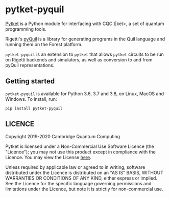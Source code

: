 # pytket-pyquil

[Pytket](https://cqcl.github.io/pytket) is a Python module for interfacing
with CQC t|ket>, a set of quantum programming tools.

Rigetti's [pyQuil](http://rigetti.com/forest) is a library for generating
programs in the Quil language and running them on the Forest platform.

`pytket-pyquil` is an extension to `pytket` that allows `pytket` circuits to be
run on Rigetti backends and simulators, as well as conversion to and from pyQuil
representations.

## Getting started

`pytket-pyquil` is available for Python 3.6, 3.7 and 3.8, on Linux, MacOS and Windows. To
install, run:

```pip install pytket-pyquil```

## LICENCE

Copyright 2019-2020 Cambridge Quantum Computing

Pytket is licensed under a Non-Commercial Use Software Licence (the "Licence");
you may not use this product except in compliance with the Licence. You may view
the License [here](https://cqcl.github.io/pytket/build/html/licence.html).

Unless required by applicable law or agreed to in writing, software distributed
under the Licence is distributed on an "AS IS" BASIS, WITHOUT WARRANTIES OR
CONDITIONS OF ANY KIND, either express or implied. See the Licence for the
specific language governing permissions and limitations under the Licence, but
note it is strictly for non-commercial use.
